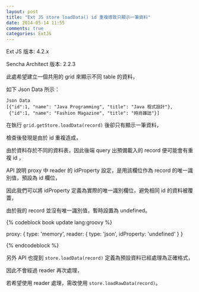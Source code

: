 ```yaml
---
layout: post
title: "Ext JS store loadData() id 重複導致只顯示一筆資料"
date: 2014-05-14 11:55
comments: true
categories: ExtJS
---
```

Ext JS 版本: 4.2.x

Sencha Architect 版本: 2.2.3

此處希望建立一個共用的 grid 來顯示不同 table 的資料，

如下 Json Data 所示：


	Json Data
	[{"id":1, "name": "Java Programming", "title": "Java 程式設計"},
	 {"id":1, "name": "Fashion Magazine", "title": "時尚雜誌"}]

在執行 ``grid.getStore.loadData(record)`` 後卻只有顯示一筆資料，

檢查後發現是由於 id 重複造成，

由於資料存於不同的資料表，因此後端 query 出預備載入的 record 便可能會有重複 id ，

API 說明 proxy 中 reader 的 idProperty 設定，是用該欄位作為 record 的唯一識別值，預設為 id 欄位，

因此我們可以將 idProperty 定義為實際的唯一識別欄位，避免相同 id 的資料被覆蓋，

由於我的 record 並沒有唯一識別值，暫時設置為 undefined。


{% codeblock book update lang:groovy %}

proxy: {
	type: 'memory',
	reader: {
		type: 'json',
		idProperty: 'undefined'
	}
}
    
{% endcodeblock %}

另外 API 也提到 ``store.loadData(record)`` 定義為預設資料已經處理為正確格式，

因此不會經過 reader 再次處理，

若希望使用 reader 處理，需改使用 ``store.loadRawData(record)``。


